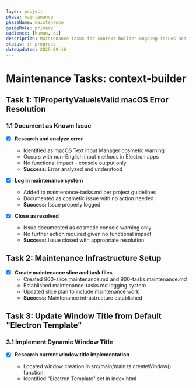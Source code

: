 ```yaml
---
layer: project
phase: maintenance
phaseName: maintenance
guideRole: primary
audience: [human, ai]
description: Maintenance tasks for context-builder ongoing issues and improvements
status: in-progress
dateUpdated: 2025-09-16
---
```


# Maintenance Tasks: context-builder

## Task 1: TIPropertyValueIsValid macOS Error Resolution

### 1.1 Document as Known Issue

- [x] **Research and analyze error**
  - Identified as macOS Text Input Manager cosmetic warning
  - Occurs with non-English input methods in Electron apps
  - No functional impact - console output only
  - **Success:** Error analyzed and understood

- [x] **Log in maintenance system**
  - Added to maintenance-tasks.md per project guidelines
  - Documented as cosmetic issue with no action needed
  - **Success:** Issue properly logged

- [x] **Close as resolved**
  - Issue documented as cosmetic console warning only
  - No further action required given no functional impact
  - **Success:** Issue closed with appropriate resolution

## Task 2: Maintenance Infrastructure Setup

- [x] **Create maintenance slice and task files**
  - Created 900-slice.maintenance.md and 900-tasks.maintenance.md
  - Established maintenance-tasks.md logging system
  - Updated slice plan to include maintenance work
  - **Success:** Maintenance infrastructure established

## Task 3: Update Window Title from Default "Electron Template"

### 3.1 Implement Dynamic Window Title

- [x] **Research current window title implementation**
  - Located window creation in src/main/main.ts createWindow() function
  - Identified "Electron Template" set in index.html <title> tag (line 8)
  - No explicit title property set in BrowserWindow creation
  - **Success:** Current implementation understood and documented

- [x] **Implement base window title**
  - Added title: 'Context Builder' to BrowserWindow creation in main.ts
  - Updated index.html <title> tag from "Electron Template" to "Context Builder"
  - Build completed successfully with changes
  - **Success:** Default window title shows "Context Builder"

- [ ] **Add project-specific title updates**
  - Implement window title format: "Context Builder - {project}"
  - Add IPC communication for title updates from renderer
  - Update title when project selection changes
  - Handle cases when no project is selected (show base title)
  - **Success:** Window title updates dynamically with project selection

### 3.2 Testing and Verification

- [ ] **Test title behavior**
  - Verify title on application startup
  - Test title updates when switching between projects
  - Test title when creating new projects
  - Test title when no project is selected
  - **Success:** All title scenarios work correctly

## Notes

**Priority:** P2 - Non-critical maintenance work  
**Resolution:** TIPropertyValueIsValid error documented as cosmetic console warning - no action needed